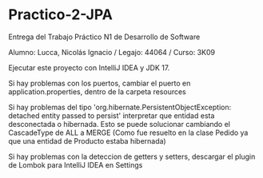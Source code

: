 # Practico-2-JPA

Entrega del Trabajo Práctico N1 de Desarrollo de Software

Alumno: Lucca, Nicolás Ignacio / Legajo: 44064 / Curso: 3K09

Ejecutar este proyecto con IntelliJ IDEA y JDK 17.

Si hay problemas con los puertos, cambiar el puerto en application.properties, dentro de la carpeta resources

Si hay problemas del tipo 'org.hibernate.PersistentObjectException: detached entity passed to persist' interpretar que entidad esta desconectada o hibernada. Esto se puede solucionar cambiando el CascadeType de ALL a MERGE
(Como fue resuelto en la clase Pedido ya que una entidad de Producto estaba hibernada)

Si hay problemas con la deteccion de getters y setters, descargar el plugin de Lombok para IntelliJ IDEA en Settings
